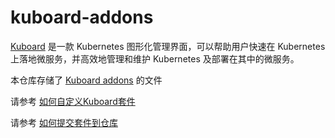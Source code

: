 # kuboard-addons

[Kuboard](https://kuboard.cn) 是一款 Kubernetes 图形化管理界面，可以帮助用户快速在 Kubernetes 上落地微服务，并高效地管理和维护 Kubernetes 及部署在其中的微服务。

本仓库存储了 [Kuboard addons](https://kuboard.cn/guide/addon/) 的文件

请参考 [如何自定义Kuboard套件](https://kuboard.cn/guide/addon/customize.html)

请参考 [如何提交套件到仓库](https://kuboard.cn/guide/addon/repository.html)

